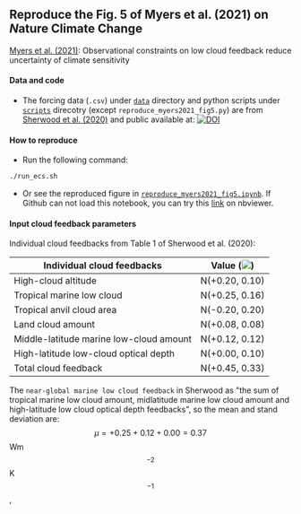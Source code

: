 ## Reproduce the Fig. 5 of Myers et al. (2021) on $N$ature Climate Change

[Myers et al. (2021)](https://doi.org/10.1038/s41558-021-01039-0): Observational constraints on low cloud feedback reduce uncertainty of climate sensitivity

#### 
#### Data and code
* The forcing data (`.csv`) under [`data`](https://github.com/lqxyz/reproduce_Myers2021_fig5/tree/main/data) directory and python scripts under [`scripts`](https://github.com/lqxyz/reproduce_Myers2021_fig5/tree/main/scripts) direcotry (except `reproduce_myers2021_fig5.py`) are from [Sherwood et al. (2020)](https://doi.org/10.1029/2019RG000678) and public available at: [![DOI](https://zenodo.org/badge/DOI/10.5281/zenodo.3945276.svg)](https://doi.org/10.5281/zenodo.3945276)

#### How to reproduce
* Run the following command:
```bash
./run_ecs.sh
```
* Or see the reproduced figure in [`reproduce_myers2021_fig5.ipynb`](https://github.com/lqxyz/reproduce_Myers2021_fig5/blob/main/reproduce_myers2021_fig5.ipynb). If Github can not load this notebook, you can try this [link](https://nbviewer.jupyter.org/github/lqxyz/reproduce_Myers2021_fig5/blob/main/reproduce_myers2021_fig5.ipynb) on nbviewer.

#### Input cloud feedback parameters 
Individual cloud feedbacks from Table 1 of Sherwood et al. (2020):

| Individual cloud feedbacks | Value (<img src="https://render.githubusercontent.com/render/math?math=Wm^{-2}K^{-1}">)|
| ------------- |:-------------:|
| High-cloud altitude | N(+0.20, 0.10) |
| Tropical marine low cloud | N(+0.25, 0.16) |
| Tropical anvil cloud area | N(-0.20, 0.20) |
| Land cloud amount | N(+0.08, 0.08) |
| Middle-latitude marine low-cloud amount | N(+0.12, 0.12) |
| High-latitude low-cloud optical depth | N(+0.00, 0.10) |
| Total cloud feedback | N(+0.45,  0.33) |

The `near-global marine low cloud feedback` in Sherwood as "the sum of tropical marine low cloud amount, midlatitude marine low cloud amount and high-latitude low cloud optical depth feedbacks", so the mean and stand deviation are: $$\mu=+0.25+0.12+0.00=0.37$$ Wm$$^{-2}$$K$$^{-1}$$,
